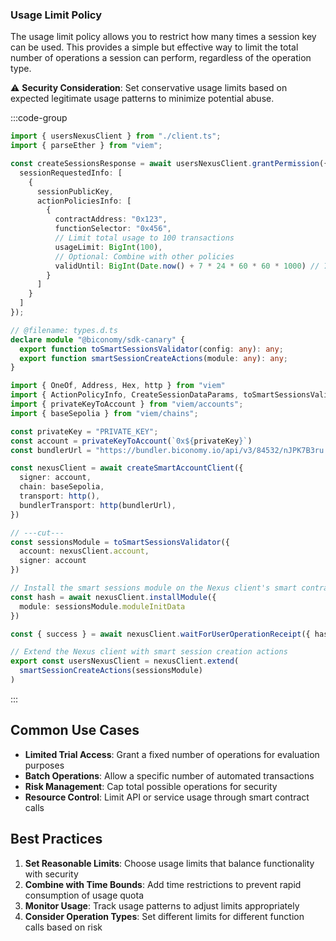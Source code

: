 ### Usage Limit Policy

The usage limit policy allows you to restrict how many times a session key can be used. This provides a simple but effective way to limit the total number of operations a session can perform, regardless of the operation type.

⚠️ **Security Consideration**: Set conservative usage limits based on expected legitimate usage patterns to minimize potential abuse.

:::code-group

```ts twoslash [usageLimit.ts] filename="usageLimit.ts"
import { usersNexusClient } from "./client.ts";
import { parseEther } from "viem";

const createSessionsResponse = await usersNexusClient.grantPermission({
  sessionRequestedInfo: [
    {
      sessionPublicKey,
      actionPoliciesInfo: [
        {
          contractAddress: "0x123",
          functionSelector: "0x456",
          // Limit total usage to 100 transactions
          usageLimit: BigInt(100),
          // Optional: Combine with other policies
          validUntil: BigInt(Date.now() + 7 * 24 * 60 * 60 * 1000) // 7 days
        }
      ]
    }
  ]
});
```

```ts twoslash [client.ts] filename="client.ts"
// @filename: types.d.ts
declare module "@biconomy/sdk-canary" {
  export function toSmartSessionsValidator(config: any): any;
  export function smartSessionCreateActions(module: any): any;
}

import { OneOf, Address, Hex, http } from "viem"
import { ActionPolicyInfo, CreateSessionDataParams, toSmartSessionsValidator, smartSessionCreateActions, createSmartAccountClient } from "@biconomy/sdk"
import { privateKeyToAccount } from "viem/accounts";
import { baseSepolia } from "viem/chains"; 

const privateKey = "PRIVATE_KEY";
const account = privateKeyToAccount(`0x${privateKey}`)
const bundlerUrl = "https://bundler.biconomy.io/api/v3/84532/nJPK7B3ru.dd7f7861-190d-41bd-af80-6877f74b8f44"; 

const nexusClient = await createSmartAccountClient({
  signer: account, 
  chain: baseSepolia,
  transport: http(), 
  bundlerTransport: http(bundlerUrl), 
})

// ---cut---
const sessionsModule = toSmartSessionsValidator({
  account: nexusClient.account,
  signer: account
})

// Install the smart sessions module on the Nexus client's smart contract account
const hash = await nexusClient.installModule({
  module: sessionsModule.moduleInitData
})

const { success } = await nexusClient.waitForUserOperationReceipt({ hash })

// Extend the Nexus client with smart session creation actions
export const usersNexusClient = nexusClient.extend(
  smartSessionCreateActions(sessionsModule)
)
```

:::

## Common Use Cases

- **Limited Trial Access**: Grant a fixed number of operations for evaluation purposes
- **Batch Operations**: Allow a specific number of automated transactions
- **Risk Management**: Cap total possible operations for security
- **Resource Control**: Limit API or service usage through smart contract calls

## Best Practices

1. **Set Reasonable Limits**: Choose usage limits that balance functionality with security
2. **Combine with Time Bounds**: Add time restrictions to prevent rapid consumption of usage quota
3. **Monitor Usage**: Track usage patterns to adjust limits appropriately
4. **Consider Operation Types**: Set different limits for different function calls based on risk 